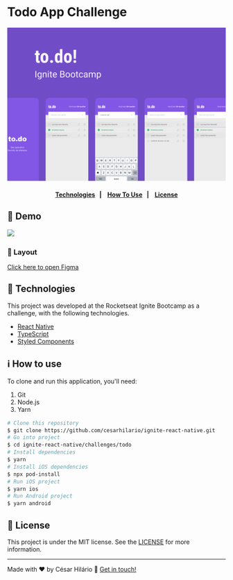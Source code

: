 # Todo App Challenge

<div align="center">

![Todo app cover](./demo/cover.png)

</div>

<h4 align="center">
  <a href="#technologies">Technologies</a>&nbsp;&nbsp;&nbsp;|&nbsp;&nbsp;&nbsp;
  <a href="#how-to-use">How To Use</a>&nbsp;&nbsp;&nbsp;|&nbsp;&nbsp;&nbsp;
  <a href="license">License</a>
</h4>

## 🏁 Demo

<img src="https://github.com/cesarhilario/ignite-react-native/blob/main/challenges/todo/demo/todo-app-demo.gif" width="250px"/>

### 🎨 Layout

[Click here to open Figma](https://www.figma.com/file/vcLNfif8Kj1lPqvt49bmrF/to.do?node-id=1%3A206)

<h2 id="technologies">
  🚀 Technologies
</h2>

This project was developed at the Rocketseat Ignite Bootcamp as a challenge, with the following technologies.

- [React Native](https://reactnative.dev//)
- [TypeScript](https://www.typescriptlang.org/)
- [Styled Components](https://styled-components.com/)

<h2 id="how-to-use">
  ℹ️ How to use
</h2>

To clone and run this application, you'll need:

1. Git
2. Node.js
3. Yarn

```bash
# Clone this repository
$ git clone https://github.com/cesarhilario/ignite-react-native.git
# Go into project
$ cd ignite-react-native/challenges/todo
# Install dependencies
$ yarn
# Install iOS dependencies
$ npx pod-install
# Run iOS project
$ yarn ios
# Run Android project
$ yarn android
```

<h2 id="license">
  📝 License
</h2>

This project is under the MIT license. See the [LICENSE](https://github.com/cesarhilario/ignite-react-native/blob/main/LICENSE) for more information.

---

Made with ❤️ by César Hilário :wave: [Get in touch!](https://www.linkedin.com/in/cesarhilario/)
